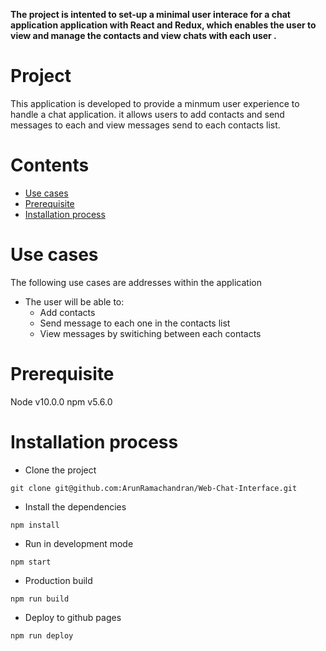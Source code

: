 **The project is intented to set-up a minimal user interace for a chat application application with React and Redux, which enables the user to view and manage the contacts and view chats with each user .**

# Project

This application is developed to provide a minmum user experience to handle a chat application. it allows users to add contacts and send messages to each and view messages send to each contacts list. 

# Contents

-   [Use cases](#user-cases)
-   [Prerequisite](#pre-requisite)
-   [Installation process](#installation-process)

# Use cases

The following use cases are addresses within the application

- The user will be able to:
    - Add contacts
    - Send message to each one in the contacts list
    - View messages by switiching between each contacts


# Prerequisite

Node v10.0.0
npm v5.6.0

# Installation process

- Clone the project

```
git clone git@github.com:ArunRamachandran/Web-Chat-Interface.git
```

- Install the dependencies

```
npm install
```

- Run in development mode

```
npm start
```

- Production build

```
npm run build
```

- Deploy to github pages

```
npm run deploy
```
